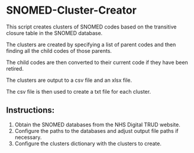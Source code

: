 # SNOMED-Cluster-Creator

This script creates clusters of SNOMED codes based on the transitive closure table in the SNOMED database.

The clusters are created by specifying a list of parent codes and then finding all the child codes of those parents.

The child codes are then converted to their current code if they have been retired.

The clusters are output to a csv file and an xlsx file.

The csv file is then used to create a txt file for each cluster.

## Instructions:

1. Obtain the SNOMED databases from the NHS Digital TRUD website.
2. Configure the paths to the databases and adjust output file paths if necessary.
3. Configure the clusters dictionary with the clusters to create.
